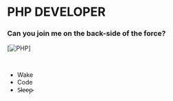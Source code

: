 # PHP DEVELOPER
### Can you join me on the back-side of the force?
[![PHP](https://img.shields.io/badge/PHP-777BB4?style=for-the-badge&logo=php&logoColor=white)]
<div style="display: inline_block"><br/>
<ul>
    <li>Wake </li>
    <li>Code</li>
    <li>S̵l̵e̵e̵p̵</li>
</ul>

</div>
